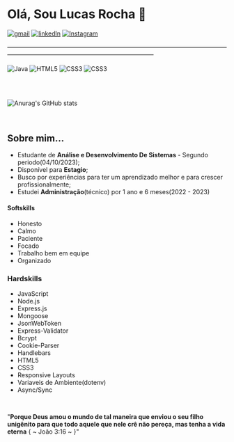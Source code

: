 # Olá, Sou Lucas Rocha 🫡
[![gmail](https://img.shields.io/badge/Gmail-D14836?style=for-the-badge&logo=gmail&logoColor=white)](mailto:lucasrocha03.2003@gmail.com)
[![linkedln](https://img.shields.io/badge/LinkedIn-0077B5?style=for-the-badge&logo=linkedin&logoColor=white)](https://www.linkedin.com/in/lucas-rocha-dev-adm?utm_source=share&utm_campaign=share_via&utm_content=profile&utm_medium=android_app)
[![Instagram](https://img.shields.io/badge/Instagram-E4405F?style=for-the-badge&logo=instagram&logoColor=white)](https://www.instagram.com/lucas__g.r/)

<p>――――――――――――――――――――――――――――――――――――――――――――――――――――――――――――</p>
<div display="inline-block">
<img align="center" alt="Java" src="https://img.shields.io/badge/Java-ED8B00?style=for-the-badge&logo=openjdk&logoColor=white" />
<img align="center" alt="HTML5" src="https://img.shields.io/badge/HTML5-E34F26?style=for-the-badge&logo=html5&logoColor=white" />
<img align="center" alt="CSS3" src="https://img.shields.io/badge/CSS3-1572B6?style=for-the-badge&logo=css3&logoColor=white">
<img align="center" alt="CSS3" src="https://img.shields.io/badge/C-00599C?style=for-the-badge&logo=c&logoColor=white">
</div>

<br><br>

![Anurag's GitHub stats](https://github-readme-stats.vercel.app/api?username=Lucas-G-Rocha&show_icons=true&theme=tokyonight)

<br>

## Sobre mim...
<ul>
  <li>Estudante de <strong>Análise e Desenvolvimento De Sistemas</strong> - Segundo periodo(04/10/2023);</li>
  <li>Disponível para <strong>Estagio</strong>;</li>
  <li>Busco por experiências para ter um aprendizado melhor e para crescer profissionalmente;</li>
  <li>Estudei <strong>Administração</strong>(técnico) por 1 ano e 6 meses(2022 - 2023)</li>
 
</ul> 

#### Softskills

<ul>
  <li>Honesto</li>
  <li>Calmo</li>
  <li>Paciente</li>
  <li>Focado</li>
  <li>Trabalho bem em equipe</li>
  <li>Organizado</li>
</ul>

### Hardskills

<ul>
  <li>JavaScript</li>  
  <li>Node.js</li>  
  <li>Express.js</li>  
  <li>Mongoose</li>  
  <li>JsonWebToken</li>  
  <li>Express-Validator</li>  
  <li>Bcrypt</li>  
  <li>Cookie-Parser</li>  
  <li>Handlebars</li>  
  <li>HTML5</li>  
  <li>CSS3</li>  
  <li>Responsive Layouts</li>  
  <li>Variaveis de Ambiente(dotenv)</li>
  <li>Async/Sync</li>
  
</ul>
<br>
<p>"<strong>Porque Deus amou o mundo de tal maneira que enviou o seu filho unigênito para que todo aquele que nele crê não pereça, mas tenha a vida eterna</strong> { ~ João 3:16 ~ }"</p> 

   
 







